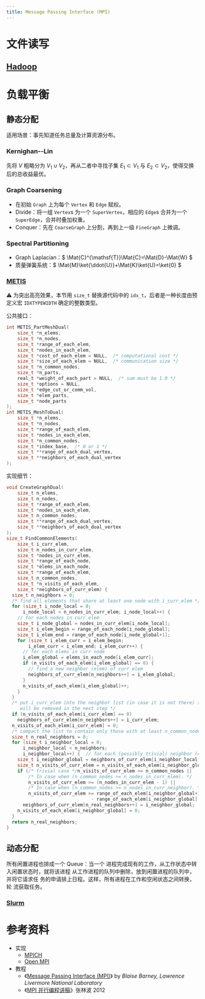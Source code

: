 ```yaml
---
title: Message Passing Interface (MPI)
---
```


# 文件读写

## [Hadoop](https://hadoop.apache.org/)

# 负载平衡

## 静态分配

适用场景：事先知道任务总量及计算资源分布。

### Kernighan--Lin

先将 $V$ 粗略分为 $V_1\cup V_2$，再从二者中寻找子集 $E_1\subset V_1$ 与 $E_2\subset V_2$，使得交换后的总收益最优。

### Graph Coarsening

- 在初始 `Graph` 上为每个 `Vertex` 和 `Edge` 赋权。
- Divide：将一组 `Vertex`s 为一个 `SuperVertex`，相应的 `Edge`s 合并为一个 `SuperEdge`，合并时叠加权重。
- Conquer：先在 `CoarseGraph` 上分割，再到上一级 `FineGraph` 上微调。

### Spectral Partitioning

- Graph Laplacian：$ \Mat{C}^{\mathsf{T}}\Mat{C}=\Mat{D}-\Mat{W} $
- 质量弹簧系统：$ \Mat{M}\ket{\ddot{U}}+\Mat{K}\ket{U}=\ket{0} $

### [METIS](https://github.com/pvcStillInGradSchool/METIS)

⚠️ 为突出高亮效果，本节用 `size_t` 替换源代码中的 `idx_t`，后者是一种长度由预定义宏 `IDXTYPEWIDTH` 确定的整数类型。

公共接口：

```c
int METIS_PartMeshDual(
    size_t *n_elems,
    size_t *n_nodes,
    size_t *range_of_each_elem,
    size_t *nodes_in_each_elem,
    size_t *cost_of_each_elem = NULL,  /* computational cost */
    size_t *size_of_each_elem = NULL,  /* communication size */
    size_t *n_common_nodes,
    size_t *n_parts,
    real_t *weight_of_each_part = NULL,  /* sum must be 1.0 */
    size_t *options = NULL,
    size_t *edge_cut_or_comm_vol,
    size_t *elem_parts,
    size_t *node_parts
);
int METIS_MeshToDual(
    size_t *n_elems,
    size_t *n_nodes,
    size_t *range_of_each_elem,
    size_t *nodes_in_each_elem,
    size_t *n_common_nodes,
    size_t *index_base,  /* 0 or 1 */
    size_t **range_of_each_dual_vertex,
    size_t **neighbors_of_each_dual_vertex
);
```

实现细节：

```c++
void CreateGraphDual(
    size_t n_elems,
    size_t n_nodes,
    size_t *range_of_each_elem,
    size_t *nodes_in_each_elem,
    size_t n_common_nodes,
    size_t **range_of_each_dual_vertex,
    size_t **neighbors_of_each_dual_vertex
);
size_t FindCommonElements(
    size_t i_curr_elem,
    size_t n_nodes_in_curr_elem,
    size_t *nodes_in_curr_elem,
    size_t *range_of_each_node,
    size_t *elems_in_each_node,
    size_t *range_of_each_elem,
    size_t n_common_nodes,
    size_t *n_visits_of_each_elem,
    size_t *neighbors_of_curr_elem) {
  size_t n_neighbors = 0;
  /* find all elements that share at least one node with i_curr_elem */
  for (size_t i_node_local = 0;
      i_node_local < n_nodes_in_curr_elem; i_node_local++) {
    // for each nodes in curr elem
    size_t i_node_global = nodes_in_curr_elem[i_node_local];
    size_t i_elem_begin = range_of_each_node[i_node_global];
    size_t i_elem_end = range_of_each_node[i_node_global+1];
    for (size_t i_elem_curr = i_elem_begin;
        i_elem_curr < i_elem_end; i_elem_curr++) {
      // for each elems in curr node
      i_elem_global = elems_in_each_node[i_elem_curr];
      if (n_visits_of_each_elem[i_elem_global] == 0) {
        // find a new neighbor (elem) of curr elem
        neighbors_of_curr_elem[n_neighbors++] = i_elem_global;
      }
      n_visits_of_each_elem[i_elem_global]++;
    }
  }
  /* put i_curr_elem into the neighbor list (in case it is not there) so that it
     will be removed in the next step */
  if (n_visits_of_each_elem[i_curr_elem] == 0)
    neighbors_of_curr_elem[n_neighbors++] = i_curr_elem;
  n_visits_of_each_elem[i_curr_elem] = 0;
  /* compact the list to contain only those with at least n_common_nodes nodes */
  size_t n_real_neighbors = 0;
  for (size_t i_neighbor_local = 0;
      i_neighbor_local < n_neighbors;
      i_neighbor_local++) {  // for each (possibly trivial) neighbor (elem)
    size_t i_neighbor_global = neighbors_of_curr_elem[i_neighbor_local];
    size_t n_visits_of_curr_elem = n_visits_of_each_elem[i_neighbor_global];
    if (/* trivial case */n_visits_of_curr_elem >= n_common_nodes ||
        /* In case when (n_common_nodes >= n_nodes_in_curr_elem). */
        n_visits_of_curr_elem >= (n_nodes_in_curr_elem - 1) ||
        /* In case when (n_common_nodes >= n_nodes_in_curr_neighbor). */
        n_visits_of_curr_elem >= range_of_each_elem[i_neighbor_global+1]
                               - range_of_each_elem[i_neighbor_global] - 1)
      neighbors_of_curr_elem[n_real_neighbors++] = i_neighbor_global;
    n_visits_of_each_elem[i_neighbor_global] = 0;
  }
  return n_real_neighbors;
}
```

## 动态分配

所有闲置进程也排成一个 Queue：当一个 进程完成现有的工作，从工作状态中转入闲置状态时，就将该进程 从工作进程的队列中删除，放到闲置进程的队列中，并将它请求任 务的申请排上日程。这样，所有进程在工作和空闲状态之间转换，轮 流获取任务。

### [Slurm](https://slurm.schedmd.com/)

# 参考资料

- 实现
  - [MPICH](http://www.mpich.org/)
  - [Open MPI](https://www.open-mpi.org/)
- 教程
  - 《[Message Passing Interface (MPI)](https://computing.llnl.gov/tutorials/mpi/)》 by *Blaise Barney, Lawrence Livermore National Laboratory*
  - 《[MPI 并行编程讲稿](ftp://ftp.cc.ac.cn/pub/home/zlb/bxjs/bxjs.pdf)》张林波 2012

